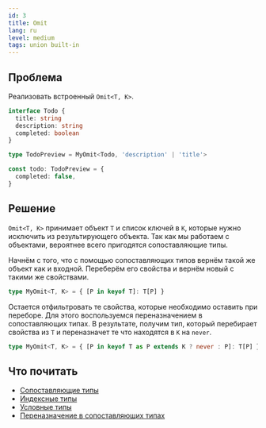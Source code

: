 ```yaml
---
id: 3
title: Omit
lang: ru
level: medium
tags: union built-in
---
```


## Проблема

Реализовать встроенный `Omit<T, K>`.

```typescript
interface Todo {
  title: string
  description: string
  completed: boolean
}

type TodoPreview = MyOmit<Todo, 'description' | 'title'>

const todo: TodoPreview = {
  completed: false,
}
```

## Решение

`Omit<T, K>` принимает объект `T` и список ключей в `K`, которые нужно исключить из результирующего объекта.
Так как мы работаем с объектами, вероятнее всего пригодятся сопоставляющие типы.

Начнём с того, что с помощью сопоставляющих типов вернём такой же объект как и входной.
Переберём его свойства и вернём новый с такими же свойствами.

```typescript
type MyOmit<T, K> = { [P in keyof T]: T[P] }
```

Остается отфильтровать те свойства, которые необходимо оставить при переборе.
Для этого воспользуемся переназначением в сопоставляющих типах.
В результате, получим тип, который перебирает свойства из `T` и переназначет те что находятся в `K` на `never`.

```typescript
type MyOmit<T, K> = { [P in keyof T as P extends K ? never : P]: T[P] }
```

## Что почитать

- [Сопоставляющие типы](https://www.typescriptlang.org/docs/handbook/advanced-types.html#mapped-types)
- [Индексные типы](https://www.typescriptlang.org/docs/handbook/advanced-types.html#index-types)
- [Условные типы](https://www.typescriptlang.org/docs/handbook/advanced-types.html#conditional-types)
- [Переназначение в сопоставляющих типах](https://www.typescriptlang.org/docs/handbook/release-notes/typescript-4-1.html#key-remapping-in-mapped-types)
